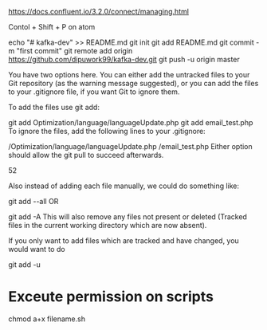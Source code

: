 

https://docs.confluent.io/3.2.0/connect/managing.html


Contol + Shift + P on atom


echo "# kafka-dev" >> README.md
git init
git add README.md
git commit -m "first commit"
git remote add origin https://github.com/dipuwork99/kafka-dev.git
git push -u origin master

You have two options here. You can either add the untracked files to your Git repository (as the warning message suggested), or you can add the files to your .gitignore file, if you want Git to ignore them.

To add the files use git add:

git add Optimization/language/languageUpdate.php
git add email_test.php
To ignore the files, add the following lines to your .gitignore:

/Optimization/language/languageUpdate.php
/email_test.php
Either option should allow the git pull to succeed afterwards.

52

Also instead of adding each file manually, we could do something like:

git add --all
OR

git add -A
This will also remove any files not present or deleted (Tracked files in the current working directory which are now absent).

If you only want to add files which are tracked and have changed, you would want to do

git add -u


# Exceute permission on scripts

chmod a+x filename.sh

